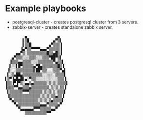 Example playbooks
======

* postgresql-cluster - creates postgresql cluster from 3 servers.
* zabbix-server - creates standalone zabbix server.

```
         ▄              ▄
        ▌▒█           ▄▀▒▌
        ▌▒▒█        ▄▀▒▒▒▐
       ▐▄▀▒▒▀▀▀▀▄▄▄▀▒▒▒▒▒▐
     ▄▄▀▒░▒▒▒▒▒▒▒▒▒█▒▒▄█▒▐
   ▄▀▒▒▒░░░▒▒▒░░░▒▒▒▀██▀▒▌
  ▐▒▒▒▄▄▒▒▒▒░░░▒▒▒▒▒▒▒▀▄▒▒▌
  ▌░░▌█▀▒▒▒▒▒▄▀█▄▒▒▒▒▒▒▒█▒▐
 ▐░░░▒▒▒▒▒▒▒▒▌██▀▒▒░░░▒▒▒▀▄▌
 ▌░▒▄██▄▒▒▒▒▒▒▒▒▒░░░░░░▒▒▒▒▌
▌▒▀▐▄█▄█▌▄░▀▒▒░░░░░░░░░░▒▒▒▐
▐▒▒▐▀▐▀▒░▄▄▒▄▒▒▒▒▒▒░▒░▒░▒▒▒▒▌
▐▒▒▒▀▀▄▄▒▒▒▄▒▒▒▒▒▒▒▒░▒░▒░▒▒▐
 ▌▒▒▒▒▒▒▀▀▀▒▒▒▒▒▒░▒░▒░▒░▒▒▒▌
 ▐▒▒▒▒▒▒▒▒▒▒▒▒▒▒░▒░▒░▒▒▄▒▒▐
  ▀▄▒▒▒▒▒▒▒▒▒▒▒░▒░▒░▒▄▒▒▒▒▌
    ▀▄▒▒▒▒▒▒▒▒▒▒▄▄▄▀▒▒▒▒▄▀
      ▀▄▄▄▄▄▄▀▀▀▒▒▒▒▒▄▄▀
         ▒▒▒▒▒▒▒▒▒▒▀▀
```
